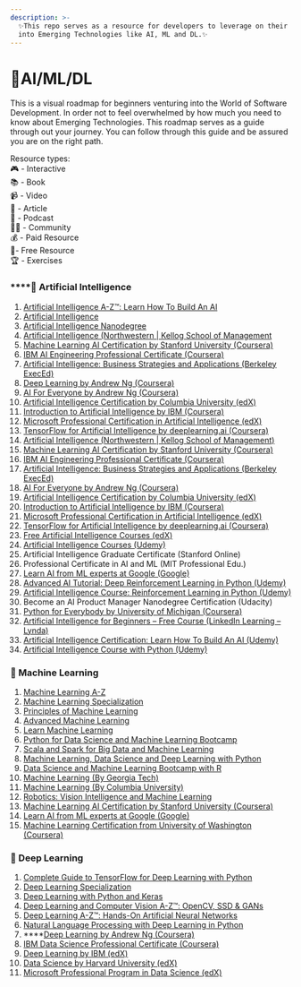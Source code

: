 ```yaml
---
description: >-
  ✨This repo serves as a resource for developers to leverage on their journey
  into Emerging Technologies like AI, ML and DL.✨
---
```


# 📌AI/ML/DL

This is a visual roadmap for beginners venturing into the World of Software Development. In order not to feel overwhelmed by how much you need to know about Emerging Technologies. This roadmap serves as a guide through out your journey. You can follow through this guide and be assured you are on the right path.

Resource types:  
🎮 - Interactive  
📚 - Book  
📹 - Video  
📝 - Article  
🎤 - Podcast  
👩‍💻 - Community  
💰 - Paid Resource  
🎁- Free Resource  
🏆 - Exercises

### \*\*\*\*📌 **Artificial Intelligence**

1. ​[Artificial Intelligence A-Z™: Learn How To Build An AI](https://career.guru99.com/recommends/artificialintelligence-1/)​
2. ​[Artificial Intelligence](https://career.guru99.com/recommends/artificialintelligence-2/)​
3. ​[Artificial Intelligence Nanodegree](https://in.udacity.com/course/artificial-intelligence-nanodegree--nd889)​
4. ​[Artificial Intelligence \(Northwestern \| Kellog School of Management](https://digitaldefynd.com/best-artificial-intelligence-courses-training-certifications/#1_Artificial_Intelligence_Northwestern_Kellog_School_of_Management)​
5. ​[Machine Learning AI Certification by Stanford University \(Coursera\)](https://digitaldefynd.com/best-artificial-intelligence-courses-training-certifications/#2_Machine_Learning_AI_Certification_by_Stanford_University_Coursera)​
6. ​[IBM AI Engineering Professional Certificate \(Coursera\)](https://digitaldefynd.com/best-artificial-intelligence-courses-training-certifications/#3_IBM_AI_Engineering_Professional_Certificate_Coursera)​
7. ​[Artificial Intelligence: Business Strategies and Applications \(Berkeley ExecEd\)](https://digitaldefynd.com/best-artificial-intelligence-courses-training-certifications/#4_Artificial_Intelligence_Business_Strategies_and_Applications_Berkeley_ExecEd)​
8. ​[Deep Learning by Andrew Ng \(Coursera\)](https://digitaldefynd.com/best-artificial-intelligence-courses-training-certifications/#5_Deep_Learning_by_Andrew_Ng_Coursera)​
9. ​[AI For Everyone by Andrew Ng \(Coursera\)](https://digitaldefynd.com/best-artificial-intelligence-courses-training-certifications/#6_AI_For_Everyone_by_Andrew_Ng_Coursera)​
10. ​[Artificial Intelligence Certification by Columbia University \(edX\)](https://digitaldefynd.com/best-artificial-intelligence-courses-training-certifications/#7_Artificial_Intelligence_Certification_by_Columbia_University_edX)​
11. ​[Introduction to Artificial Intelligence by IBM \(Coursera\)](https://digitaldefynd.com/best-artificial-intelligence-courses-training-certifications/#8_Introduction_to_Artificial_Intelligence_by_IBM_Coursera)​
12. ​[Microsoft Professional Certification in Artificial Intelligence \(edX\)](https://digitaldefynd.com/best-artificial-intelligence-courses-training-certifications/#9_Microsoft_Professional_Certification_in_Artificial_Intelligence_edX)​
13. ​[TensorFlow for Artificial Intelligence by deeplearning.ai \(Coursera\)](https://digitaldefynd.com/best-artificial-intelligence-courses-training-certifications/#10_TensorFlow_for_Artificial_Intelligence_by_deeplearningai_Coursera)​
14. ​[Artificial Intelligence \(Northwestern \| Kellog School of Management\)](http://emeritus-institute-of-management.sjv.io/c/397676/674046/8201)​
15. ​[Machine Learning AI Certification by Stanford University \(Coursera\)](https://click.linksynergy.com/deeplink?id=vedj0cWlu2Y&mid=40328&u1=ddai1&murl=https%3A%2F%2Fwww.coursera.org%2Flearn%2Fmachine-learning)​
16. ​[IBM AI Engineering Professional Certificate \(Coursera\)](https://click.linksynergy.com/deeplink?id=vedj0cWlu2Y&mid=40328&u1=ddainewcert1&murl=https%3A%2F%2Fwww.coursera.org%2Fprofessional-certificates%2Fai-engineer)​
17. ​[Artificial Intelligence: Business Strategies and Applications \(Berkeley ExecEd\)](http://emeritus-institute-of-management.sjv.io/c/397676/754488/8201)​
18. ​[AI For Everyone by Andrew Ng \(Coursera\)](https://click.linksynergy.com/deeplink?id=vedj0cWlu2Y&mid=40328&u1=ddai3&murl=https%3A%2F%2Fwww.coursera.org%2Flearn%2Fai-for-everyone)​
19. ​[Artificial Intelligence Certification by Columbia University \(edX\)](https://www.awin1.com/cread.php?awinmid=6798&awinaffid=427859&clickref=ddai5&p=https%3A%2F%2Fwww.edx.org%2Fmicromasters%2Fcolumbiax-artificial-intelligence)​
20. ​[Introduction to Artificial Intelligence by IBM \(Coursera\)](https://click.linksynergy.com/deeplink?id=vedj0cWlu2Y&mid=40328&u1=ddainew1&murl=https%3A%2F%2Fwww.coursera.org%2Flearn%2Fintroduction-to-ai)​
21. ​[Microsoft Professional Certification in Artificial Intelligence \(edX\)](https://www.awin1.com/cread.php?awinmid=6798&awinaffid=427859&clickref=ddai6&p=https%3A%2F%2Fwww.edx.org%2Fmicrosoft-professional-program-artificial-intelligence)​
22. ​[TensorFlow for Artificial Intelligence by deeplearning.ai \(Coursera\)](https://click.linksynergy.com/deeplink?id=vedj0cWlu2Y&mid=40328&u1=ddai7&murl=https%3A%2F%2Fwww.coursera.org%2Flearn%2Fintroduction-tensorflow)​
23. ​[Free Artificial Intelligence Courses \(edX\)](https://www.awin1.com/cread.php?awinmid=6798&awinaffid=427859&clickref=ddainew2&p=%5B%5Bhttps%253A%252F%252Fwww.edx.org%252Flearn%252Fartificial-intelligence%5D%5D)​
24. ​[Artificial Intelligence Courses \(Udemy\)](https://click.linksynergy.com/deeplink?id=vedj0cWlu2Y&mid=39197&u1=ddainew4&murl=https%3A%2F%2Fwww.udemy.com%2Ftopic%2Fartificial-intelligence%2F)​
25. Artificial Intelligence Graduate Certificate \(Stanford Online\)
26. Professional Certificate in AI and ML \(MIT Professional Edu.\)
27. ​[Learn AI from ML experts at Google \(Google\)](https://ai.google/education/)​
28. ​[Advanced AI Tutorial: Deep Reinforcement Learning in Python \(Udemy\)](https://click.linksynergy.com/deeplink?id=vedj0cWlu2Y&mid=39197&u1=ddai11&murl=https%3A%2F%2Fwww.udemy.com%2Fdeep-reinforcement-learning-in-python%2F)​
29. ​[Artificial Intelligence Course: Reinforcement Learning in Python \(Udemy\)](https://click.linksynergy.com/deeplink?id=vedj0cWlu2Y&mid=39197&murl=https%3A%2F%2Fwww.udemy.com%2Fartificial-intelligence-reinforcement-learning-in-python%2F)​
30. Become an AI Product Manager Nanodegree Certification \(Udacity\)
31. ​[Python for Everybody by University of Michigan \(Coursera\)](https://click.linksynergy.com/deeplink?id=vedj0cWlu2Y&mid=40328&u1=ddai15&murl=https%3A%2F%2Fwww.coursera.org%2Fspecializations%2Fpython)​
32. ​[Artificial Intelligence for Beginners – Free Course \(LinkedIn Learning – Lynda\)](https://linkedin-learning.pxf.io/c/1238999/449670/8005?subId1=ddartificial1&u=https%3A%2F%2Fwww.linkedin.com%2Flearning%2Fartificial-intelligence-foundations-thinking-machines%2F)​
33. ​[Artificial Intelligence Certification: Learn How To Build An AI \(Udemy\)](https://click.linksynergy.com/deeplink?id=vedj0cWlu2Y&mid=39197&murl=https%3A%2F%2Fwww.udemy.com%2Fartificial-intelligence-az%2F)​
34. ​[Artificial Intelligence Course with Python \(Udemy\)](https://click.linksynergy.com/deeplink?id=vedj0cWlu2Y&mid=39197&murl=https%3A%2F%2Fwww.udemy.com%2Fdata-science-and-machine-learning-with-python-hands-on%2F)​

### 📌 Machine Learning <a id="machine-learning"></a>

1. ​[Machine Learning A-Z](https://career.guru99.com/recommends/machinelearning-1/)​
2. ​[Machine Learning Specialization](https://career.guru99.com/recommends/machinelearning-2/)​
3. ​[Principles of Machine Learning](https://career.guru99.com/recommends/machinelearning-3/)​
4. ​[Advanced Machine Learning](https://career.guru99.com/recommends/machinelearning-4/)​
5. ​[Learn Machine Learning](https://www.anrdoezrs.net/links/5424943/type/dlg/https://www.udacity.com/course/machine-learning-engineer-nanodegree--nd009t)​
6. ​[Python for Data Science and Machine Learning Bootcamp](https://career.guru99.com/recommends/machinelearning-5/)​
7. ​[Scala and Spark for Big Data and Machine Learning](https://career.guru99.com/recommends/machinelearning-6/)​
8. ​[Machine Learning, Data Science and Deep Learning with Python](https://career.guru99.com/recommends/machinelearning-7/)​
9. ​[Data Science and Machine Learning Bootcamp with R](https://career.guru99.com/recommends/machinelearning-8/)​
10. ​[Machine Learning \(By Georgia Tech\)](https://career.guru99.com/recommends/machinelearning-9/)​
11. ​[Machine Learning \(By Columbia University\)](https://career.guru99.com/recommends/machinelearning-10/)​
12. ​[Robotics: Vision Intelligence and Machine Learning](https://career.guru99.com/recommends/machinelearning-11/)​
13. **​**[Machine Learning AI Certification by Stanford University \(Coursera\)](https://click.linksynergy.com/deeplink?id=vedj0cWlu2Y&mid=40328&u1=ddai1&murl=https%3A%2F%2Fwww.coursera.org%2Flearn%2Fmachine-learning)​
14. ​[Learn AI from ML experts at Google \(Google\)](https://ai.google/education/)​
15. ​[Machine Learning Certification from University of Washington \(Coursera\)](https://click.linksynergy.com/deeplink?id=vedj0cWlu2Y&mid=40328&murl=https%3A%2F%2Fwww.coursera.org%2Fspecializations%2Fmachine-learning)​

### 📌 Deep Learning <a id="deep-learning"></a>

1. [Complete Guide to TensorFlow for Deep Learning with Python](https://career.guru99.com/recommends/deeplearning-2/)
2. [Deep Learning Specialization](https://career.guru99.com/recommends/deeplearning-1/)
3. [Deep Learning with Python and Keras](https://career.guru99.com/recommends/deeplearning-3/)
4. [Deep Learning and Computer Vision A-Z™: OpenCV, SSD & GANs](https://career.guru99.com/recommends/deeplearning-4/)
5. [Deep Learning A-Z™: Hands-On Artificial Neural Networks](https://career.guru99.com/recommends/deeplearning-5/)
6. [Natural Language Processing with Deep Learning in Python](https://career.guru99.com/recommends/deeplearning-6/)
7. \*\*\*\*[Deep Learning by Andrew Ng \(Coursera\)](https://click.linksynergy.com/deeplink?id=vedj0cWlu2Y&mid=40328&u1=ddai2&murl=https%3A%2F%2Fwww.coursera.org%2Fspecializations%2Fdeep-learning)
8. [IBM Data Science Professional Certificate \(Coursera\)](https://click.linksynergy.com/deeplink?id=vedj0cWlu2Y&mid=40328&u1=ddai12&murl=https%3A%2F%2Fwww.coursera.org%2Fspecializations%2Fibm-data-science-professional-certificate)
9. [Deep Learning by IBM \(edX\)](https://www.awin1.com/cread.php?awinmid=6798&awinaffid=427859&clickref=ddai17&p=https%3A%2F%2Fwww.edx.org%2Fprofessional-certificate%2Fibm-deep-learning)
10. [Data Science by Harvard University \(edX\)](https://www.awin1.com/cread.php?awinmid=6798&awinaffid=427859&clickref=ddai18&p=https%3A%2F%2Fwww.edx.org%2Fprofessional-certificate%2Fharvardx-data-science)
11.  [Microsoft Professional Program in Data Science \(edX\)](https://www.awin1.com/cread.php?awinmid=6798&awinaffid=427859&clickref=ddai19&p=https%3A%2F%2Fwww.edx.org%2Fmicrosoft-professional-program-data-science)

